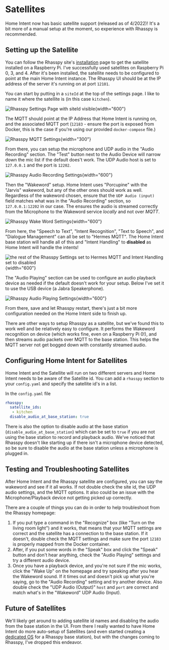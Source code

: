 # Satellites

Home Intent now has basic satellite support (released as of 4/2022)! It's a bit more of a manual setup at the moment, so experience with Rhasspy is recommended.


## Setting up the Satellite
You can follow the Rhasspy site's [installation](https://rhasspy.readthedocs.io/en/latest/installation/) page to get the satellite installed on a Raspberry Pi. I've successfully used satellites on Raspberry Pi 0, 3, and 4. After it's been installed, the satellite needs to be configured to point at the main Home Intent instance. The Rhasspy UI should be at the IP address of the server it's running on at port `12101`.

You can start by putting in a `siteId` at the top of the settings page. I like to name it where the satellite is (in this case `kitchen`).

![Rhasspy Settings Page with siteId visible](../../img/rhasspy-ui/settings_overall.png){width="600"}


The MQTT should point at the IP Address that Home Intent is running on, and the associated MQTT port (`12183` - ensure the port is exposed from Docker, this is the case if you're using our provided `docker-compose` file.)

![Rhasspy MQTT Settings](../../img/rhasspy-ui/settings_mqtt.png){width="300"}

From there, you can setup the microphone and UDP audio in the "Audio Recording" section. The "Test" button next to the Audio Device will narrow down the mic list if the default does't work. The UDP Audio host is set to `127.0.0.1` and the port is `12202`.

![Rhasspy Audio Recording Settings](../../img/rhasspy-ui/settings_audio-recording.png){width="600"}

Then the "Wakeword" setup. Home Intent uses "Porcupine" with the "Jarvis" wakeword, but any of the other ones should work as well. Regardless of the wakeword chosen, ensure that the `UDP Audio (input)` field matches what was in the "Audio Recording" section, so `127.0.0.1:12202` in our case. The ensures the audio is streamed correctly from the Microphone to the Wakeword service _locally_ and not over _MQTT_.

![Rhasspy Wake Word Settings](../../img/rhasspy-ui/settings_wake-word.png){width="600"}

From here, the "Speech to Text", "Intent Recognition", "Text to Speech", and "Dialogue Management" can all be set to "Hermes MQTT". The Home Intent base station will handle all of this and "Intent Handling" to **disabled** as Home Intent will handle the intents!

![the rest of the Rhasspy Settings set to Hermes MQTT and Intent Handling set to disabled](../../img/rhasspy-ui/settings_boxed.png){width="600"}


The "Audio Playing" section can be used to configure an audio playback device as needed if the default doesn't work for your setup. Below I've set it to use the USB device (a Jabra Speakerphone).

![Rhasspy Audio Playing Settings](../../img/rhasspy-ui/settings_audio-playing.png){width="600"}


From there, save and let Rhasspy restart, there's just a bit more configuration needed on the Home Intent side to finish up.

There are other ways to setup Rhasspy as a satellite, but we've found this to work well and be relatively easy to configure. It performs the Wakeword recognition on device (which works fine, even on a Raspberry Pi 0!), and then streams audio packets over MQTT to the base station. This helps the MQTT server not get bogged down with constantly streamed audio. 



## Configuring Home Intent for Satellites
Home Intent and the Satellite will run on two different servers and Home Intent needs to be aware of the Satellite id. You can add a `rhasspy` section to your `config.yaml` and specify the satellite id's in a list.


In the `config.yaml` file
```yaml
rhasspy:
  satellite_ids:
   - kitchen
  disable_audio_at_base_station: true
```

There is also the option to disable audio at the base station (`disable_audio_at_base_station`) which can be set to `true` if you are not using the base station to record and playback audio. We've noticed that Rhasspy doesn't like starting up if there isn't a microphone device detected, so be sure to disable the audio at the base station unless a microphone is plugged in.

## Testing and Troubleshooting Satellites
After Home Intent and the Rhasspy satellite are configured, you can say the wakeword and see if it all works. If not double check the site id, the UDP audio settings, and the MQTT options. It also could be an issue with the Microphone/Playback device not getting picked up correctly.

There are a couple of things you can do in order to help troubleshoot from the Rhasspy homepage:

 1. If you put type a command in the "Recognize" box (like "Turn on the living room light") and it works, that means that your MQTT settings are correct and the satellite has a connection to the base station. If it doesn't, double check the MQTT settings and make sure the port `12183` is properly mapped from the Docker container.
 2. After, if you put some words in the "Speak" box and click the "Speak" button and don't hear anything, check the "Audio Playing" settings and try a different audio device.
 3. Once you have a playback device, and you're not sure if the mic works, click the "Wake Up" on the homepage and try speaking after you hear the Wakeword sound. If it times out and doesn't pick up what you're saying, go to the "Audio Recording" setting and try another device. Also double check the "UDP Audio (Output)" `host` and `port` are correct and match what's in the "Wakeword" UDP Audio (Input).

## Future of Satellites
We'll likely get around to adding satellite id names and disabling the audio from the base station in the UI. From there I really wanted to have Home Intent do more auto-setup of Satellites (and even started creating a [dedicated OS](https://github.com/JarvyJ/Rhasspy-Satellite) for a Rhasspy base station), but with the changes coming to Rhasspy, I've dropped this endeavor.
